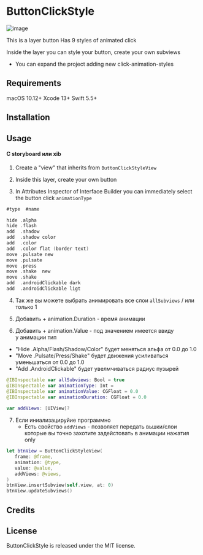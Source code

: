 # ButtonClickStyle

![image](https://github.com/mrustaa/GifPresentations/blob/master/ButtonClickStyle/all_ipad_random.gif)

This is a layer button
Has 9 styles of animated click

Inside the layer you can style your button, create your own subviews

+ You can expand the project
  adding new click-animation-styles

## Requirements

macOS 10.12+
Xcode 13+
Swift 5.5+

## Installation

## Usage

#### С storyboard или xib

1) Create a "view" that inherits from `ButtonClickStyleView`

2) Inside this layer, create your own button

3) In Attributes Inspector of Interface Builder
   you can immediately select the button click `animationType`
```swift
#type  #name

hide .alpha
hide .flash 
add  .shadow
add  .shadow color
add  .color
add  .color flat (border text)
move .pulsate new
move .pulsate
move .press
move .shake  new
move .shake
add  .androidClickable dark
add  .androidClickable ligt
```

4) Так же вы можете выбрать   анимировать все слои  `allSubviews`  / или только 1 


5) Добавить + animation.Duration - время анимации

6) Добавить + animation.Value    - под значением имеется ввиду  
   у анимации тип   
 - "Hide .Alpha/Flash/Shadow/Color"    будет меняться альфа от 0.0 до 1.0
 - "Move .Pulsate/Press/Shake"         будет движения усиливаться уменьшаться от 0.0 до 1.0
 - "Add  .AndroidClickable"            будет увелмчиваться радиус пузырей


```swift
@IBInspectable var allSubviews: Bool = true
@IBInspectable var animationType: Int = 
@IBInspectable var animationValue: CGFloat = 0.0
@IBInspectable var animationDuration: CGFloat = 0.0
  
var addViews: [UIView]?

```
7) Если иниализацируйие программно 
    - Есть свойство  `addViews` - позволяет передать вьшки/слои 
      которые вы точно захотите задейстовать в анимации нажатия  only


```swift
let btnView = ButtonClickStyleView(
   frame: @frame,
   animation: @type,
   value: @value,
   addViews: @views,
)
btnView.insertSubview(self.view, at: 0)
btnView.updateSubviews()

```

 

## Credits


## License

ButtonClickStyle is released under the MIT license.

